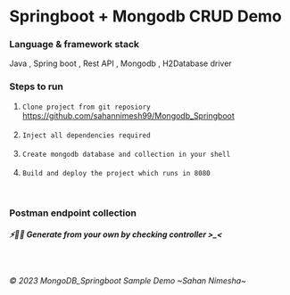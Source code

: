 # Springboot + Mongodb CRUD Demo

### Language & framework stack
Java , Spring boot , Rest API , Mongodb , H2Database driver

### Steps to run
1. `Clone project from git reposiory`
   https://github.com/sahannimesh99/Mongodb_Springboot <br/>
   <br/>
2. `Inject all dependencies required`<br/>
   <br/>
3. `Create mongodb database and collection in your shell`<br/>
   <br/>
4. `Build and deploy the project which runs in 8080`<br/>

<br/>

### Postman endpoint collection
 ##### ⚡👨‍💻 Generate from your own by checking controller >_< 

<br/>

###### © 2023 MongoDB_Springboot Sample Demo ~Sahan Nimesha~